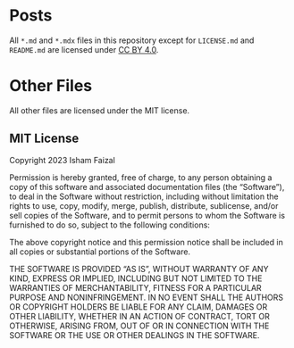 # Posts

All `*.md` and `*.mdx` files in this repository except for `LICENSE.md` and `README.md` are licensed under [CC BY 4.0](https://creativecommons.org/licenses/by/4.0/).

# Other Files

All other files are licensed under the MIT license.

## MIT License

Copyright 2023 Isham Faizal

Permission is hereby granted, free of charge, to any person obtaining a copy of this software and associated documentation files (the “Software”), to deal in the Software without restriction, including without limitation the rights to use, copy, modify, merge, publish, distribute, sublicense, and/or sell copies of the Software, and to permit persons to whom the Software is furnished to do so, subject to the following conditions:

The above copyright notice and this permission notice shall be included in all copies or substantial portions of the Software.

THE SOFTWARE IS PROVIDED “AS IS”, WITHOUT WARRANTY OF ANY KIND, EXPRESS OR IMPLIED, INCLUDING BUT NOT LIMITED TO THE WARRANTIES OF MERCHANTABILITY, FITNESS FOR A PARTICULAR PURPOSE AND NONINFRINGEMENT. IN NO EVENT SHALL THE AUTHORS OR COPYRIGHT HOLDERS BE LIABLE FOR ANY CLAIM, DAMAGES OR OTHER LIABILITY, WHETHER IN AN ACTION OF CONTRACT, TORT OR OTHERWISE, ARISING FROM, OUT OF OR IN CONNECTION WITH THE SOFTWARE OR THE USE OR OTHER DEALINGS IN THE SOFTWARE.
